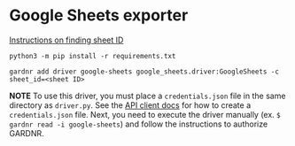 # Google Sheets exporter

[Instructions on finding sheet ID](https://developers.google.com/sheets/api/guides/concepts#sheet_id)

```
python3 -m pip install -r requirements.txt

gardnr add driver google-sheets google_sheets.driver:GoogleSheets -c sheet_id=<sheet ID>
```

**NOTE**
To use this driver, you must place a `credentials.json` file in the same directory as `driver.py`. See the [API client docs](https://developers.google.com/sheets/api/quickstart/python) for how to create a `credentials.json` file. Next, you need to execute the driver manually (ex. `$ gardnr read -i google-sheets`) and follow the instructions to authorize GARDNR.

